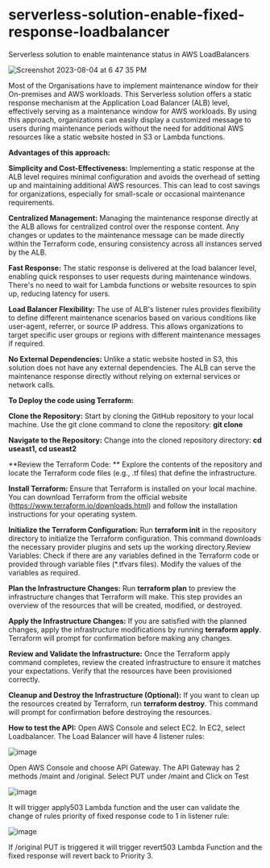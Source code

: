 # serverless-solution-enable-fixed-response-loadbalancer
Serverless solution to enable maintenance status in AWS LoadBalancers


![Screenshot 2023-08-04 at 6 47 35 PM](https://github.com/paulkannan/serverless-solution-enable-fixed-response-loadbalancer/assets/46925641/02da9bf8-42f7-473e-8f3d-b23f238e8b5b)

Most of the Organisations have to implement maintenance window for their On-premises and AWS workloads. This Serverless solution offers a static response mechanism at the Application Load Balancer (ALB) level, effectively serving as a maintenance window for AWS workloads. By using this approach, organizations can easily display a customized message to users during maintenance periods without the need for additional AWS resources like a static website hosted in S3 or Lambda functions.

**Advantages of this approach:**

**Simplicity and Cost-Effectiveness:** Implementing a static response at the ALB level requires minimal configuration and avoids the overhead of setting up and maintaining additional AWS resources. This can lead to cost savings for organizations, especially for small-scale or occasional maintenance requirements.

**Centralized Management:** Managing the maintenance response directly at the ALB allows for centralized control over the response content. Any changes or updates to the maintenance message can be made directly within the Terraform code, ensuring consistency across all instances served by the ALB.

**Fast Response:** The static response is delivered at the load balancer level, enabling quick responses to user requests during maintenance windows. There's no need to wait for Lambda functions or website resources to spin up, reducing latency for users.

**Load Balancer Flexibility:** The use of ALB's listener rules provides flexibility to define different maintenance scenarios based on various conditions like user-agent, referrer, or source IP address. This allows organizations to target specific user groups or regions with different maintenance messages if required.

**No External Dependencies:** Unlike a static website hosted in S3, this solution does not have any external dependencies. The ALB can serve the maintenance response directly without relying on external services or network calls.

**To Deploy the code using Terraform:**

**Clone the Repository:** Start by cloning the GitHub repository to your local machine. Use the git clone command to clone the repository: **git clone**

**Navigate to the Repository:** Change into the cloned repository directory: **cd useast1, cd useast2**

**Review the Terraform Code: ** Explore the contents of the repository and locate the Terraform code files (e.g., .tf files) that define the infrastructure.

**Install Terraform:** Ensure that Terraform is installed on your local machine. You can download Terraform from the official website (https://www.terraform.io/downloads.html) and follow the installation instructions for your operating system.

**Initialize the Terraform Configuration:** Run **terraform init** in the repository directory to initialize the Terraform configuration. This command downloads the necessary provider plugins and sets up the working directory.Review Variables: Check if there are any variables defined in the Terraform code or provided through variable files (*.tfvars files). Modify the values of the variables as required.

**Plan the Infrastructure Changes:** Run **terraform plan** to preview the infrastructure changes that Terraform will make. This step provides an overview of the resources that will be created, modified, or destroyed.

**Apply the Infrastructure Changes:** If you are satisfied with the planned changes, apply the infrastructure modifications by running **terraform apply**. Terraform will prompt for confirmation before making any changes.

**Review and Validate the Infrastructure:** Once the Terraform apply command completes, review the created infrastructure to ensure it matches your expectations. Verify that the resources have been provisioned correctly.

**Cleanup and Destroy the Infrastructure (Optional):** If you want to clean up the resources created by Terraform, run **terraform destroy**. This command will prompt for confirmation before destroying the resources.

**How to test the API:**
Open AWS Console and select EC2. In EC2, select Loadbalancer. The Load Balancer will have 4 listener rules:

![image](https://github.com/paulkannan/serverless-solution-enable-fixed-response-loadbalancer/assets/46925641/f21729bb-bf2e-4afb-b977-1a984db10a68)

Open AWS Console and choose API Gateway. The API Gateway has 2 methods /maint and /original. Select PUT under /maint and Click on Test

![image](https://github.com/paulkannan/serverless-solution-enable-fixed-response-loadbalancer/assets/46925641/b57687b1-7220-43b5-833d-d47db84fd8b2)

It will trigger apply503 Lambda function and the user can validate the change of rules priority of fixed response code to 1 in listener rule:

![image](https://github.com/paulkannan/serverless-solution-enable-fixed-response-loadbalancer/assets/46925641/e50009d3-6c0d-4f14-ae51-bf6ff48eea36)

If /original PUT is triggered it will trigger revert503 Lambda Function and the fixed response will revert back to Priority 3.


